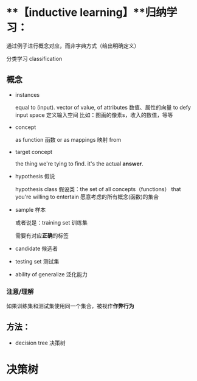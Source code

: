 # **【inductive learning】**归纳学习：

通过例子进行概念对应，而非字典方式（给出明确定义）

分类学习 classification

## 概念

- instances

	equal to (input).
	vector of value, of attributes 数值、属性的向量 to defy input space 定义输入空间
	比如：图画的像素s，收入的数值，等等

- concept

	as function 函数 or as mappings 映射 from 

- target concept

	the thing we're tying to find. it's the actual **answer**.

- hypothesis 假说

	hypothesis class 假设类：the set of all concepts（functions） that you're willing to entertain 愿意考虑的所有概念(函数)的集合

- sample 样本
	
	或者说是：training set 训练集

	需要有对应**正确**的标签

- candidate 候选者

	

- testing set 测试集

- ability of generalize 泛化能力

### 注意/理解

如果训练集和测试集使用同一个集合，被视作**作弊行为**

## 方法：

- decision tree 决策树




# 决策树